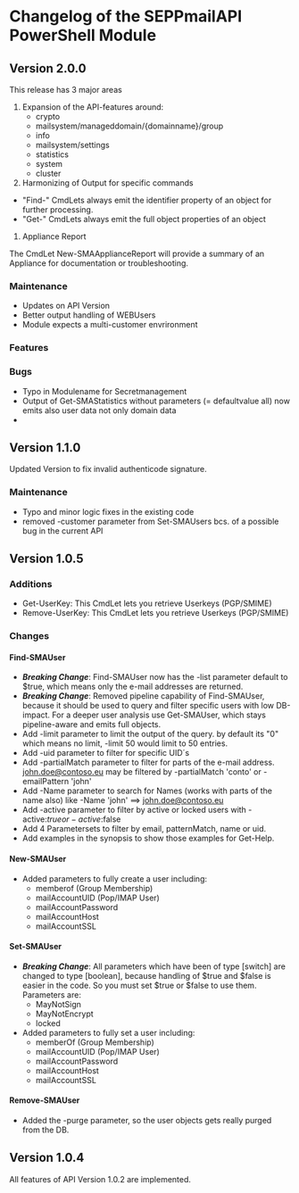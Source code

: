 # Changelog of the SEPPmailAPI PowerShell Module

## Version 2.0.0

This release has 3 major areas

1. Expansion of the API-features around:
   - crypto
   - mailsystem/manageddomain/{domainname}/group
   - info
   - mailsystem/settings
   - statistics
   - system
   - cluster
2. Harmonizing of Output for specific commands
   
- "Find-" CmdLets always emit the identifier property of an object for further processing.
- "Get-" CmdLets always emit the full object properties of an object
  
1. Appliance Report
   
The CmdLet New-SMAApplianceReport will provide a summary of an Appliance for documentation or troubleshooting.

### Maintenance

- Updates on API Version
- Better output handling of WEBUsers
- Module expects a multi-customer envrironment

### Features

### Bugs

- Typo in Modulename for Secretmanagement
- Output of Get-SMAStatistics without parameters (= defaultvalue all) now emits also user data not only domain data
- 

## Version 1.1.0

Updated Version to fix invalid authenticode signature.

### Maintenance

- Typo and minor logic fixes in the existing code
- removed -customer parameter from Set-SMAUsers bcs. of a possible bug in the current API

## Version 1.0.5

### Additions

- Get-UserKey: This CmdLet lets you retrieve Userkeys (PGP/SMIME)
- Remove-UserKey: This CmdLet lets you retrieve Userkeys (PGP/SMIME)

### Changes

#### Find-SMAUser

- ***Breaking Change***: Find-SMAUser now has the -list parameter default to $true, which means only the e-mail addresses are returned.
- ***Breaking Change***: Removed pipeline capability of Find-SMAUser, because it should be used to query and filter specific users with low DB-impact. For a deeper user analysis use Get-SMAUser, which stays pipeline-aware and emits full objects.
- Add -limit parameter to limit the output of the query. by default its "0" which means no limit, -limit 50 would limit to 50 entries.
- Add -uid parameter to filter for specific UID´s
- Add -partialMatch parameter to filter for parts of the e-mail address. <john.doe@contoso.eu> may be filtered by -partialMatch 'conto' or -emailPattern 'john'
- Add -Name parameter to search for Names (works with parts of the name also) like -Name 'john' ==> <john.doe@contoso.eu>
- Add -active parameter to filter by active or locked users with -active:$true or -active:$false
- Add 4 Parametersets to filter by email, patternMatch, name or uid.
- Add examples in the synopsis to show those examples for Get-Help.

#### New-SMAUser

- Added parameters to fully create a user including:
  - memberof (Group Membership)
  - mailAccountUID (Pop/IMAP User)
  - mailAccountPassword
  - mailAccountHost
  - mailAccountSSL

#### Set-SMAUser

- ***Breaking Change***: All parameters which have been of type [switch] are changed to type [boolean], because handling of $true and $false is easier in the code. So you must set $true or $false to use them.  Parameters are:
  - MayNotSign
  - MayNotEncrypt
  - locked
- Added parameters to fully set a user including:
  - memberOf (Group Membership)
  - mailAccountUID (Pop/IMAP User)
  - mailAccountPassword
  - mailAccountHost
  - mailAccountSSL

#### Remove-SMAUser

- Added the -purge parameter, so the user objects gets really purged from the DB.

## Version 1.0.4

All features of API Version 1.0.2 are implemented.
